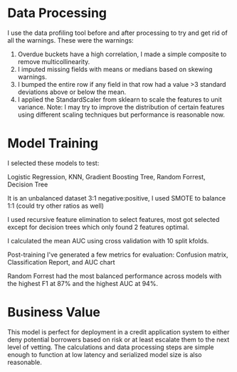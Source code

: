 # Data Processing

I use the data profiling tool before and after processing to try and get rid of all the warnings. These were the warnings:


1) Overdue buckets have a high correlation, I made a simple composite to remove multicollinearity.
2) I imputed missing fields with means or medians based on skewing warnings.
3) I bumped the entire row if any field in that row had a value >3 standard deviations above or below the mean.
4) I applied the StandardScaler from sklearn to scale the features to unit variance. Note: I may try to improve the distribution of certain features using different scaling techniques but performance is reasonable now.


# Model Training

I selected these models to test:

Logistic Regression, KNN, Gradient Boosting Tree, Random Forrest, Decision Tree

It is an unbalanced dataset 3:1 negative:positive, I used SMOTE to balance 1:1 (could try other ratios as well)

I used recursive feature elimination to select features, most got selected except for decision trees which only found 2 features optimal.

I calculated the mean AUC using cross validation with 10 split kfolds.

Post-training I've generated a few metrics for evaluation: Confusion matrix, Classification Report, and AUC chart

Random Forrest had the most balanced performance across models with the highest F1 at 87% and the highest AUC at 94%. 

# Business Value

This model is perfect for deployment in a credit application system to either deny potential borrowers based on risk or at least escalate them to the next level of vetting. The calculations and data processing steps are simple enough to function at low latency and serialized model size is also reasonable.  